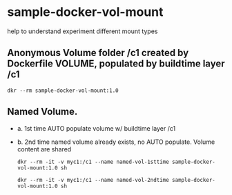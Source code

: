 # sample-docker-vol-mount

help to understand experiment different mount types


## Anonymous Volume folder /c1 created by Dockerfile VOLUME, populated by buildtime layer /c1
 `dkr --rm sample-docker-vol-mount:1.0`

 ## Named Volume. 
   - a. 1st time AUTO populate volume w/ buildtime layer /c1 
   - b. 2nd time named volume already exists, no AUTO populate. Volume content are shared

        ```
        dkr --rm -it -v myc1:/c1 --name named-vol-1sttime sample-docker-vol-mount:1.0 sh
        ```
        ```
        dkr --rm -it -v myc1:/c1 --name named-vol-2ndtime sample-docker-vol-mount:1.0 sh
        ```

